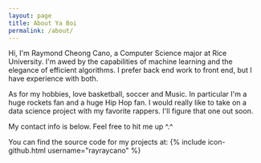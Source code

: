 ```yaml
---
layout: page
title: About Ya Boi
permalink: /about/
---
```


Hi, I'm Raymond Cheong Cano, a Computer Science major at Rice University. I'm 
awed by the capabilities of machine learning and the elegance of efficient 
algorithms. I prefer back end work to front end, but I have experience with 
both. 

As for my hobbies, love basketball, soccer and Music. In particular I'm a huge rockets fan and 
a huge Hip Hop fan. I would really like to take on a data science project 
with my favorite rappers. I'll figure that one out soon. 

My contact info is below. Feel free to hit me up ^.^ 

You can find the source code for my projects at: 
{% include icon-github.html username="rayraycano" %} 




